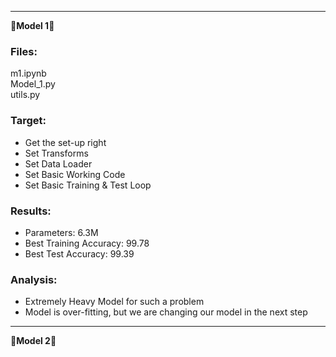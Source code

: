 ---------------------------------------------------------------------------------------------------------------------------------------------------------------------
&#x1F537;**Model 1**&#x1F537;

### Files:
m1.ipynb\
Model_1.py\
utils.py

### Target:
* Get the set-up right
* Set Transforms
* Set Data Loader
* Set Basic Working Code
* Set Basic Training  & Test Loop

### Results:
* Parameters: 6.3M
* Best Training Accuracy: 99.78
* Best Test Accuracy: 99.39

### Analysis:
* Extremely Heavy Model for such a problem
* Model is over-fitting, but we are changing our model in the next step

---------------------------------------------------------------------------------------------------------------------------------------------------------------------
&#x1F537;**Model 2**&#x1F537;

